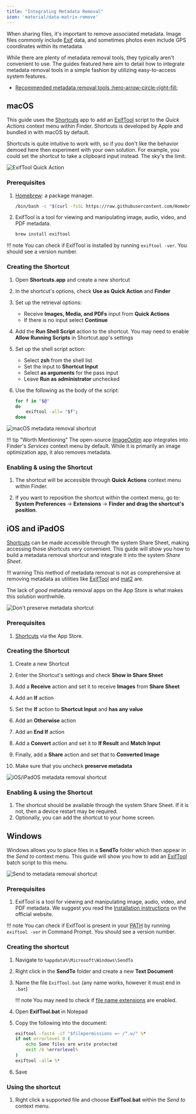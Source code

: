 ```yaml
---
title: "Integrating Metadata Removal"
icon: 'material/data-matrix-remove'
---
```


When sharing files, it's important to remove associated metadata. Image files commonly include [Exif](https://en.wikipedia.org/wiki/Exif) data, and sometimes photos even include GPS coordinates within its metadata.

While there are plenty of metadata removal tools, they typically aren't convenient to use. The guides featured here aim to detail how to integrate metadata removal tools in a simple fashion by utilizing easy-to-access system features.

- [Recommended metadata removal tools :hero-arrow-circle-right-fill:](../data-redaction.md)

## macOS

This guide uses the [Shortcuts](https://support.apple.com/guide/shortcuts-mac/intro-to-shortcuts-apdf22b0444c/mac) app to add an [ExifTool](../data-redaction.md#exiftool) script to the *Quick Actions* context menu within Finder. Shortcuts is developed by Apple and bundled in with macOS by default.

Shortcuts is quite intuitive to work with, so if you don't like the behavior demoed here then experiment with your own solution. For example, you could set the shortcut to take a clipboard input instead. The sky's the limit.

![ExifTool Quick Action](../assets/img/integrating-metadata-removal/preview-macos.png)

### Prerequisites

1. [Homebrew](https://brew.sh): a package manager.

    ```bash
    /bin/bash -c "$(curl -fsSL https://raw.githubusercontent.com/Homebrew/install/HEAD/install.sh)"
    ```

2. ExifTool is a tool for viewing and manipulating image, audio, video, and PDF metadata.

    ```bash
    brew install exiftool
    ```

!!! note
    You can check if ExifTool is installed by running `exiftool -ver`. You should see a version number.

### Creating the Shortcut

1. Open **Shortcuts.app** and create a new shortcut

2. In the shortcut's options, check **Use as Quick Action** and **Finder**

3. Set up the retrieval options:

    - Receive **Images, Media, and PDFs** input from **Quick Actions**
    - If there is no input select **Continue**

4. Add the **Run Shell Script** action to the shortcut. You may need to enable **Allow Running Scripts** in Shortcut.app's settings

5. Set up the shell script action:
     - Select **zsh** from the shell list
     - Set the input to **Shortcut Input**
     - Select **as arguments** for the pass input
     - Leave **Run as administrator** unchecked

6. Use the following as the body of the script:

    ```bash
    for f in "$@"
    do
        exiftool -all= "$f";
    done
    ```

![macOS metadata removal shortcut](../assets/img/integrating-metadata-removal/shortcut-macos.png)

!!! tip "Worth Mentioning"
    The open-source [ImageOptim](https://imageoptim.com/mac) app integrates into Finder's *Services* context menu by default. While it is primarily an image optimization app, it also removes metadata.

### Enabling & using the Shortcut

1. The shortcut will be accessible through **Quick Actions** context menu within Finder.

2. If you want to reposition the shortcut within the context menu, go to:<br>
   **System Preferences** → **Extensions** → **Finder and drag the shortcut's position**.

## iOS and iPadOS

[Shortcuts](https://support.apple.com/guide/shortcuts/welcome/ios) can be made accessible through the system Share Sheet, making accessing those shortcuts very convenient. This guide will show you how to build a metadata removal shortcut and integrate it into the system *Share Sheet*.

!!! warning
    This method of metadata removal is not as comprehensive at removing metadata as utilities like [ExifTool](../data-redaction.md#exiftool) and [mat2](../data-redaction.md#mat2) are.

The lack of *good* metadata removal apps on the App Store is what makes this solution worthwhile.

![Don't preserve metadata shortcut](../assets/img/integrating-metadata-removal/preview-ios.png)

### Prerequisites

1. [Shortcuts](https://apps.apple.com/us/app/shortcuts/id915249334) via the App Store.

### Creating the Shortcut

1. Create a new Shortcut

2. Enter the Shortcut's settings and check **Show in Share Sheet**

3. Add a **Receive** action and set it to receive **Images** from **Share Sheet**

4. Add an **If** action

5. Set the **If** action to **Shortcut Input** and **has any value**

6. Add an **Otherwise** action

7. Add an **End If** action

8. Add a **Convert** action and set it to **If Result** and **Match Input**

9. Finally, add a **Share** action and set that to **Converted Image**

10. Make sure that you uncheck **preserve metadata**

![iOS/iPadOS metadata removal shortcut](../assets/img/integrating-metadata-removal/shortcut-ios.png)

### Enabling & using the Shortcut

1. The shortcut should be available through the system Share Sheet. If it is not, then a device restart may be required.
2. Optionally, you can add the shortcut to your home screen.

## Windows

Windows allows you to place files in a **SendTo** folder which then appear in the *Send to* context menu. This guide will show you how to add an [ExifTool](../data-redaction.md#exiftool) batch script to this menu.

![Send to metadata removal shortcut](../assets/img/integrating-metadata-removal/preview-windows.jpg)

### Prerequisites

1. ExifTool is a tool for viewing and manipulating image, audio, video, and PDF metadata. We suggest you read the [Installation instructions](https://exiftool.org/install.html#Windows) on the official website.

!!! note
    You can check if ExifTool is present in your [PATH](https://www.computerhope.com/issues/ch000549.htm) by running `exiftool -ver` in Command Prompt. You should see a version number.

### Creating the shortcut

1. Navigate to `%appdata%\Microsoft\Windows\SendTo`

2. Right click in the **SendTo** folder and create a new **Text Document**

3. Name the file `ExifTool.bat` (any name works, however it must end in `.bat`)

    !!! note
        You may need to check if [file name extensions](https://support.microsoft.com/en-us/windows/common-file-name-extensions-in-windows-da4a4430-8e76-89c5-59f7-1cdbbc75cb01) are enabled.

4. Open **ExifTool.bat** in Notepad

5. Copy the following into the document:

    ```bat
    exiftool -fast4 -if "$filepermissions =~ /^.w/" %*
    if not errorlevel 0 (
        echo Some files are write protected
        exit /b %errorlevel%
    )
    exiftool -all= %*
    ```

6. Save

### Using the shortcut

1. Right click a supported file and choose **ExifTool.bat** within the *Send to* context menu.
